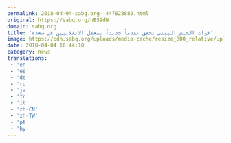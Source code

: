 ```yaml
---
permalink: 2018-04-04-sabq.org--447823889.html
original: https://sabq.org/nB59dN
domain: sabq.org
title: 'قوات الجيش اليمني تحقق تقدماً جديداً بمعقل الانقلابيين في صعدة'
image: https://cdn.sabq.org/uploads/media-cache/resize_800_relative/uploads/material-file/5ac4fbe951a773224de5e19b/5ac4fbe48fdc5.jpg
date: 2018-04-04 16:44:10
category: news
translations: 
 - 'en'
 - 'es'
 - 'de'
 - 'ru'
 - 'ja'
 - 'fr'
 - 'it'
 - 'zh-CN'
 - 'zh-TW'
 - 'pt'
 - 'hy'
---
```


